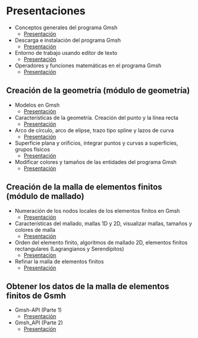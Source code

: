 # Presentaciones

- Conceptos generales del programa Gmsh
  - [Presentación](01_Conceptos_generales_de_Gmsh.pdf)
- Descarga e instalación del programa Gmsh
  - [Presentación](02_Descarga_e_instalación_de_Gmsh.pdf)
- Entorno de trabajo usando editor de texto
  - [Presentación](03_Entorno_de_trabajo_editor_de_texto.pdf)
- Operadores y funciones matemáticas en el programa Gmsh
  - [Presentación](04_Operadores_y_funciones_en_Gmsh_presentación.pdf)

## Creación de la geometría (módulo de geometría)

- Modelos en Gmsh
  - [Presentación](05_Modelos_en_Gmsh.pdf)
- Características de la geometría. Creación del punto y la línea recta
  - [Presentación](06_Características_geometría-creación_punto_línea_recta.pdf)
- Arco de círculo, arco de elipse, trazo tipo spline y lazos de curva
  - [Presentación](07_Arcos_círculo_elipse-trazo_spline-lazo_de_curva.pdf)
- Superficie plana y orificios, integrar puntos y curvas a superficies, grupos físicos
  - [Presentación](08_Superficie_plana-puntos_y_curvas_en_superficies-grupos_físicos.pdf)
- Modificar colores y tamaños de las entidades del programa Gmsh
  - [Presentación](09_Modificar_colores_y_tamaños_en_entidades.pdf)


## Creación de la malla de elementos finitos (módulo de mallado)

- Numeración de los nodos locales de los elementos finitos en Gmsh
  - [Presentación](10_Numeración_elementos_finitos_presentación.pdf)
- Características del mallado, mallas 1D y 2D, visualizar mallas, tamaños y colores de malla
  - [Presentación](11_Mallas_1D_2D_visualizar_tamaños_y_colores.pdf)
- Orden del elemento finito, algoritmos de mallado 2D, elementos finitos rectangulares (Lagrangianos y Serendípitos)
  - [Presentación](12_Orden-algoritmos_mallado_2D-elementos_rectangulares.pdf)
- Refinar la malla de elementos finitos
  - [Presentación](13_Refinar_malla_de_elementos_finitos.pdf)


## Obtener los datos de la malla de elementos finitos de Gsmh

- Gmsh-API (Parte 1)
  - [Presentación](14_Extraer_datos_malla_Gmsh_API_parte_1.pdf)
- Gmsh_API (Parte 2)
  - [Presentación](14_Extraer_datos_malla_Gmsh_API_parte_2.pdf)


